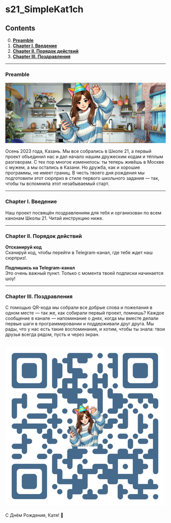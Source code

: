 # s21_SimpleKat1ch

## Contents

0. **[Preamble](#Preamble)**  
1. **[Chapter I. Введение](#Chapter-I)**  
2. **[Chapter II. Порядок действий](#Chapter-II)**  
3. **[Chapter III. Поздравления](#Chapter-III)**  

---

### Preamble

![simple_kat1ch](misc/images/hbd.png)

Осень 2023 года, Казань. Мы все собрались в Школе 21, а первый проект объединил нас и дал начало нашим дружеским кодам и тёплым разговорам. С тех пор многое изменилось: ты теперь живёшь в Москве с мужем, а мы остались в Казани. Но дружба, как и хорошие программы, не имеет границ. В честь твоего дня рождения мы подготовили этот сюрприз в стиле первого школьного задания — так, чтобы ты вспомнила этот незабываемый старт.

---

### Chapter I. Введение

Наш проект посвящён поздравлениям для тебя и организован по всем канонам Школы 21. Читай инструкцию ниже.

---

### Chapter II. Порядок действий


**Отсканируй код**  
Сканируй код, чтобы перейти в Telegram-канал, где тебя ждет наш  сюрприз!.

**Подпишись на Telegram-канал**  
Это очень важный пункт. Только с момента твоей подписки начинается шоу!

---

### Chapter III. Поздравления

С помощью QR-кода мы собрали все добрые слова и пожелания в одном месте — так же, как собирали первый проект, помнишь?
Каждое сообщение в канале — напоминание о днях, когда мы вместе делали первые шаги в программировании и поддерживали друг друга. Мы рады, что у нас есть такие воспоминания, и хотим, чтобы ты знала: твои друзья всегда рядом, пусть и через экран.

![simple_kat1ch](misc/images/qr.png)
---

С Днём Рождения, Катя! 🎉